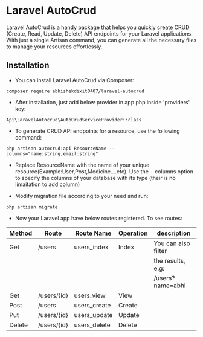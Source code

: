 
# Laravel AutoCrud

Laravel AutoCrud is a handy package that helps you quickly create CRUD (Create, Read, Update, Delete) API endpoints for your Laravel applications. With just a single Artisan command, you can generate all the necessary files to manage your resources effortlessly.

## Installation

- You can install Laravel AutoCrud via Composer:

````
composer require abhishekdixit0407/laravel-autocrud
````
- After installation, just add below provider in app.php inside 'providers' key:
````
Api\LaravelAutocrud\AutoCrudServiceProvider::class
````
- To generate CRUD API endpoints for a resource, use the following command:
````
php artisan autocrud:api ResourceName --columns="name:string,email:string" 
````
- Replace ResourceName with the name of your unique resource(Example:User,Post,Medicine....etc).
Use the --columns option to specify the columns of your database with its type (their is no limaitation to add column)

- Modify migration file according to your need and run:
````
php artisan migrate
````
- Now your Laravel app have below routes registered. To see routes:

| Method | Route       | Route Name   | Operation |    description      |
|--------|-------------|--------------|-----------|---------------------|  
| Get    | /users      | users_index  | Index     | You can also filter |
|        |             |              |           |  the results,  e.g: |
|        |             |              |           |  /users?name=abhi   |
| Get    | /users/{id} | users_view   | View      |                     |
| Post   | /users      | users_create | Create    |                     |
| Put    | /users/{id} | users_update | Update    |                     |
| Delete | /users/{id} | users_delete | Delete    |                     | 
                                                       